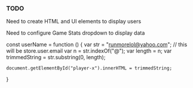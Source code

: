 ### TODO

Need to create HTML and UI elements to display users

Need to configure Game Stats dropdown to display data

const userName = function () {
  var str = "runmorelol@yahoo.com"; // this will be store.user.email
  var n = str.indexOf("@");
	var length = n;
	var trimmedString = str.substring(0, length);

    document.getElementById("player-x").innerHTML = trimmedString;
}
